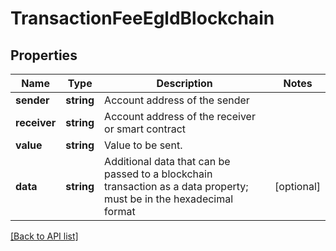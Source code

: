# TransactionFeeEgldBlockchain

## Properties

Name | Type | Description | Notes
------------ | ------------- | ------------- | -------------
**sender** | **string** | Account address of the sender |
**receiver** | **string** | Account address of the receiver or smart contract |
**value** | **string** | Value to be sent. |
**data** | **string** | Additional data that can be passed to a blockchain transaction as a data property; must be in the hexadecimal format | [optional]

[[Back to API list]](../../README.md#api-endpoints)
